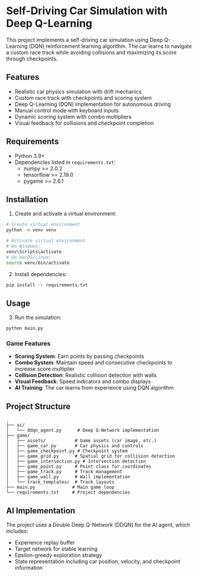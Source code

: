 # Self-Driving Car Simulation with Deep Q-Learning

This project implements a self-driving car simulation using Deep Q-Learning (DQN) reinforcement learning algorithm. The car learns to navigate a custom race track while avoiding collisions and maximizing its score through checkpoints.

## Features

- Realistic car physics simulation with drift mechanics
- Custom race track with checkpoints and scoring system
- Deep Q-Learning (DQN) implementation for autonomous driving
- Manual control mode with keyboard inputs
- Dynamic scoring system with combo multipliers
- Visual feedback for collisions and checkpoint completion

## Requirements

- Python 3.9+
- Dependencies listed in `requirements.txt`:
  - numpy >= 2.0.2
  - tensorflow >= 2.19.0
  - pygame >= 2.6.1

## Installation

1. Create and activate a virtual environment:

```bash
# Create virtual environment
python -m venv venv

# Activate virtual environment
# On Windows:
venv\Scripts\activate
# On macOS/Linux:
source venv/bin/activate
```

2. Install dependencies:

```bash
pip install -r requirements.txt
```

## Usage

3. Run the simulation:

```bash
python main.py
```

### Game Features

- **Scoring System**: Earn points by passing checkpoints
- **Combo System**: Maintain speed and consecutive checkpoints to increase score multiplier
- **Collision Detection**: Realistic collision detection with walls
- **Visual Feedback**: Speed indicators and combo displays
- **AI Training**: The car learns from experience using DQN algorithm

## Project Structure

```
.
├── ai/
│   └── ddqn_agent.py      # Deep Q-Network implementation
├── game/
│   ├── assets/           # Game assets (car image, etc.)
│   ├── game_car.py       # Car physics and controls
│   ├── game_checkpoint.py # Checkpoint system
│   ├── game_grid.py      # Spatial grid for collision detection
│   ├── game_intersection.py # Intersection detection
│   ├── game_point.py     # Point class for coordinates
│   ├── game_track.py     # Track management
│   ├── game_wall.py      # Wall implementation
│   └── track_templates/  # Track layouts
├── main.py              # Main game loop
└── requirements.txt     # Project dependencies
```

## AI Implementation

The project uses a Double Deep Q-Network (DDQN) for the AI agent, which includes:

- Experience replay buffer
- Target network for stable learning
- Epsilon-greedy exploration strategy
- State representation including car position, velocity, and checkpoint information
